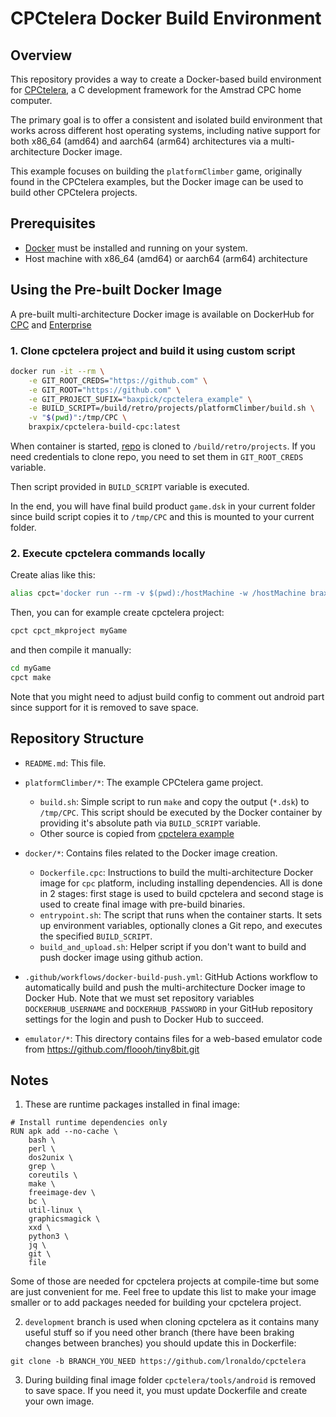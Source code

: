 # CPCtelera Docker Build Environment

## Overview

This repository provides a way to create a Docker-based build environment for [CPCtelera](https://github.com/lronaldo/cpctelera), a C development framework for the Amstrad CPC home computer.

The primary goal is to offer a consistent and isolated build environment that works across different host operating systems, including native support for both x86_64 (amd64) and aarch64 (arm64) architectures via a multi-architecture Docker image.

This example focuses on building the `platformClimber` game, originally found in the CPCtelera examples, but the Docker image can be used to build other CPCtelera projects.

## Prerequisites

*   [Docker](https://www.docker.com/get-started) must be installed and running on your system.
*   Host machine with x86_64 (amd64) or aarch64 (arm64) architecture

## Using the Pre-built Docker Image

A pre-built multi-architecture Docker image is available on DockerHub for [CPC](https://hub.docker.com/r/braxpix/cpctelera-build-cpc) and [Enterprise](https://hub.docker.com/r/braxpix/cpctelera-build-enterprise)

### 1. Clone cpctelera project and build it using custom script

```bash
docker run -it --rm \
    -e GIT_ROOT_CREDS="https://github.com" \
    -e GIT_ROOT="https://github.com" \
    -e GIT_PROJECT_SUFIX="baxpick/cpctelera_example" \
    -e BUILD_SCRIPT=/build/retro/projects/platformClimber/build.sh \
    -v "$(pwd)":/tmp/CPC \
    braxpix/cpctelera-build-cpc:latest
```

When container is started, [repo](https://github.com/baxpick/cpctelera_example) is cloned to `/build/retro/projects`. If you need credentials to clone repo, you need to set them in `GIT_ROOT_CREDS` variable.

Then script provided in `BUILD_SCRIPT` variable is executed.

In the end, you will have final build product `game.dsk` in your current folder since build script copies it to `/tmp/CPC` and this is mounted to your current folder.

### 2. Execute cpctelera commands locally

Create alias like this:

```bash
alias cpct='docker run --rm -v $(pwd):/hostMachine -w /hostMachine braxpix/cpctelera-build-cpc:latest'
```

Then, you can for example create cpctelera project:

```bash
cpct cpct_mkproject myGame
```

and then compile it manually:

```bash
cd myGame
cpct make
```

Note that you might need to adjust build config to comment out android part since support for it is removed to save space.

## Repository Structure

*   `README.md`: This file.
*   `platformClimber/*`: The example CPCtelera game project.
    *   `build.sh`: Simple script to run `make` and copy the output (`*.dsk`) to `/tmp/CPC`. This script should be executed by the Docker container by providing it's absolute path via `BUILD_SCRIPT` variable.
    *   Other source is copied from [cpctelera example](https://github.com/lronaldo/cpctelera/tree/development/examples/games/platformClimber)

*   `docker/*`: Contains files related to the Docker image creation.
    *   `Dockerfile.cpc`: Instructions to build the multi-architecture Docker image for `cpc` platform, including installing dependencies. All is done in 2 stages: first stage is used to build cpctelera and second stage is used to create final image with pre-build binaries.
    *   `entrypoint.sh`: The script that runs when the container starts. It sets up environment variables, optionally clones a Git repo, and executes the specified `BUILD_SCRIPT`.
    *   `build_and_upload.sh`: Helper script if you don't want to build and push docker image using github action.

*   `.github/workflows/docker-build-push.yml`: GitHub Actions workflow to automatically build and push the multi-architecture Docker image to Docker Hub. Note that we must set repository variables `DOCKERHUB_USERNAME` and `DOCKERHUB_PASSWORD` in your GitHub repository settings for the login and push to Docker Hub to succeed.

*   `emulator/*`: This directory contains files for a web-based emulator code from https://github.com/floooh/tiny8bit.git

## Notes

1. These are runtime packages installed in final image:

```docker
# Install runtime dependencies only
RUN apk add --no-cache \
    bash \
    perl \
    dos2unix \
    grep \
    coreutils \
    make \
    freeimage-dev \
    bc \
    util-linux \
    graphicsmagick \
    xxd \
    python3 \
    jq \
    git \
    file
```

Some of those are needed for cpctelera projects at compile-time but some are just convenient for me. Feel free to update this list to make your image smaller or to add packages needed for building your cpctelera project.

2. `development` branch is used when cloning cpctelera as it contains many useful stuff so if you need other branch (there have been braking changes between branches) you should update this in Dockerfile:

```docker
git clone -b BRANCH_YOU_NEED https://github.com/lronaldo/cpctelera
```

3. During building final image folder `cpctelera/tools/android` is removed to save space. If you need it, you must update Dockerfile and create your own image.